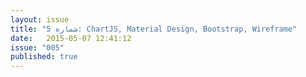 ```yaml
---
layout: issue
title: "شماره 5: ChartJS, Material Design, Bootstrap, Wireframe"
date:   2015-05-07 12:41:12
issue: "005"
published: true
---
```

